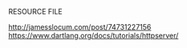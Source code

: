 RESOURCE FILE

http://jamesslocum.com/post/74731227156
https://www.dartlang.org/docs/tutorials/httpserver/